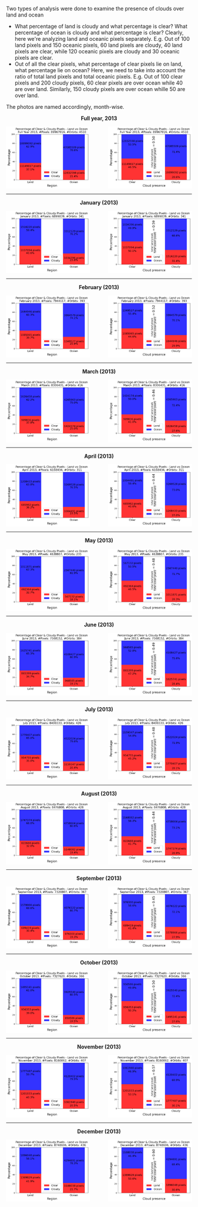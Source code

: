 Two types of analysis were done to examine the presence of clouds over land and ocean

- What percentage of land is cloudy and what percentage is clear? What percentage of ocean is cloudy and what percentage is clear? Clearly, here we're analyzing land and oceanic pixels separately. E.g. Out of 100 land pixels and 150 oceanic pixels, 60 land pixels are cloudy, 40 land pixels are clear, while 120 oceanic pixels are cloudy and 30 oceanic pixels are clear.
- Out of all the clear pixels, what percentage of clear pixels lie on land, what percentage lie on ocean? Here, we need to take into account the ratio of total land pixels and total oceanic pixels. E.g. Out of 100 clear pixels and 200 cloudy pixels, 60 clear pixels are over ocean while 40 are over land. Similarly, 150 cloudy pixels are over ocean whille 50 are over land.

The photos are named accordingly, month-wise.


<p align="center"> <strong>Full year, 2013</strong> </p>
  
<div style="display: flex; justify-content: space-between;">
    <img src="year2013%25landiscloudy.png" alt="Land is Cloudy" width="45%">
    <img src="year2013%25clearisonland.png" alt="Another Image" width="45%">
</div>


********************************************************************************

<p align="center"> <strong>January (2013)</strong> </p>
  
<div style="display: flex; justify-content: space-between;">
    <img src="01jan%25landiscloudy.png" alt="Land is Cloudy" width="45%">
    <img src="01jan%25clearisonland.png" alt="Another Image" width="45%">
</div>


********************************************************************************
<p align="center"> <strong>February (2013)</strong> </p>

<div style="display: flex; justify-content: space-between;">
    <img src="02feb%25landiscloudy.png" alt="Land is Cloudy" width="45%">
    <img src="02feb%25clearisonland.png" alt="Another Image" width="45%">
</div>

********************************************************************************
<p align="center"> <strong>March (2013)</strong> </p>

<div style="display: flex; justify-content: space-between;">
    <img src="03mar%25landiscloudy.png" alt="Land is Cloudy" width="45%">
    <img src="03mar%25clearisonland.png" alt="Another Image" width="45%">
</div>

********************************************************************************
<p align="center"> <strong>April (2013)</strong> </p>
<div style="display: flex; justify-content: space-between;">
    <img src="04apr%25landiscloudy.png" alt="Land is Cloudy" width="45%">
    <img src="04apr%25clearisonland.png" alt="Another Image" width="45%">
</div>

********************************************************************************
<p align="center"> <strong>May (2013)</strong> </p>
<div style="display: flex; justify-content: space-between;">
    <img src="05may%25landiscloudy.png" alt="Land is Cloudy" width="45%">
    <img src="05may%25clearisonland.png" alt="Another Image" width="45%">
</div>

********************************************************************************
<p align="center"> <strong>June (2013)</strong> </p>
<div style="display: flex; justify-content: space-between;">
    <img src="06jun%25landiscloudy.png" alt="Land is Cloudy" width="45%">
    <img src="06jun%25clearisonland.png" alt="Another Image" width="45%">
</div>

********************************************************************************
<p align="center"> <strong>July (2013)</strong> </p>
<div style="display: flex; justify-content: space-between;">
    <img src="07jul%25landiscloudy.png" alt="Land is Cloudy" width="45%">
    <img src="07jul%25clearisonland.png" alt="Another Image" width="45%">
</div>

********************************************************************************
<p align="center"> <strong>August (2013)</strong> </p>
<div style="display: flex; justify-content: space-between;">
    <img src="08aug%25landiscloudy.png" alt="Land is Cloudy" width="45%">
    <img src="08aug%25clearisonland.png" alt="Another Image" width="45%">
</div>

********************************************************************************
<p align="center"> <strong>September (2013)</strong> </p>
<div style="display: flex; justify-content: space-between;">
    <img src="09sep%25landiscloudy.png" alt="Land is Cloudy" width="45%">
    <img src="09sep%25clearisonland.png" alt="Another Image" width="45%">
</div>

********************************************************************************
<p align="center"> <strong>October (2013)</strong> </p>
<div style="display: flex; justify-content: space-between;">
    <img src="10oct%25landiscloudy.png" alt="Land is Cloudy" width="45%">
    <img src="10oct%25clearisonland.png" alt="Another Image" width="45%">
</div>

********************************************************************************
<p align="center"> <strong>November (2013)</strong> </p>
<div style="display: flex; justify-content: space-between;">
    <img src="11nov%25landiscloudy.png" alt="Land is Cloudy" width="45%">
    <img src="11nov%25clearisonland.png" alt="Another Image" width="45%">
</div>

********************************************************************************
<p align="center"> <strong>December (2013)</strong> </p>
<div style="display: flex; justify-content: space-between;">
    <img src="12dec%25landiscloudy.png" alt="Land is Cloudy" width="45%">
    <img src="12dec%25clearisonland.png" alt="Another Image" width="45%">
</div>








